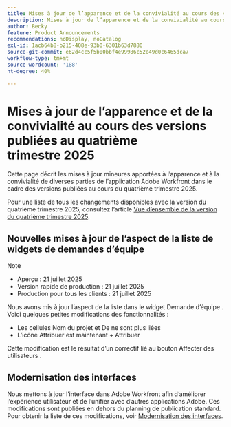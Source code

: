 ```yaml
---
title: Mises à jour de l’apparence et de la convivialité au cours des versions publiées au quatrième trimestre 2025
description: Mises à jour de l’apparence et de la convivialité au cours des versions publiées au troisième trimestre 2025
author: Becky
feature: Product Announcements
recommendations: noDisplay, noCatalog
exl-id: 1acb64b8-b215-408e-93b0-6301b63d7880
source-git-commit: e62d4cc5f5b00bbf4e99986c52e49d0c6465dca7
workflow-type: tm+mt
source-wordcount: '188'
ht-degree: 40%

---
```


# Mises à jour de l’apparence et de la convivialité au cours des versions publiées au quatrième trimestre 2025

Cette page décrit les mises à jour mineures apportées à l’apparence et à la convivialité de diverses parties de l’application Adobe Workfront dans le cadre des versions publiées au cours du quatrième trimestre 2025.

Pour une liste de tous les changements disponibles avec la version du quatrième trimestre 2025, consultez l’article [Vue d’ensemble de la version du quatrième trimestre 2025](/help/quicksilver/product-announcements/product-releases/25-q4-release-activity/25-q4-release-overview.md).

## Nouvelles mises à jour de l’aspect de la liste de widgets de demandes d’équipe

>[!NOTE]
>
>* Aperçu : 21 juillet 2025
>* Version rapide de production : 21 juillet 2025
>* Production pour tous les clients : 21 juillet 2025

Nous avons mis à jour l’aspect de la liste dans le widget Demande d’équipe .  Voici quelques petites modifications des fonctionnalités :

* Les cellules Nom du projet et De ne sont plus liées
* L’icône Attribuer est maintenant + Attribuer

Cette modification est le résultat d’un correctif lié au bouton Affecter des utilisateurs .


## Modernisation des interfaces

Nous mettons à jour l’interface dans Adobe Workfront afin d’améliorer l’expérience utilisateur et de l’unifier avec d’autres applications Adobe. Ces modifications sont publiées en dehors du planning de publication standard. Pour obtenir la liste de ces modifications, voir [Modernisation des interfaces](/help/quicksilver/product-announcements/product-releases/interface-modernization/interface-modernization.md).
